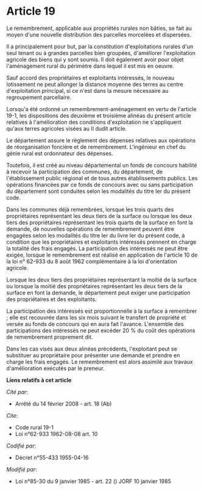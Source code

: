 # Article 19

Le remembrement, applicable aux propriétés rurales non bâties, se fait au moyen d'une nouvelle distribution des parcelles
morcelées et dispersées.

Il a principalement pour but, par la constitution d'exploitations rurales d'un seul tenant ou à grandes parcelles bien
groupées, d'améliorer l'exploitation agricole des biens qui y sont soumis. Il doit également avoir pour objet l'aménagement
rural du périmètre dans lequel il est mis en oeuvre.

Sauf accord des propriétaires et exploitants intéressés, le nouveau lotissement ne peut allonger la distance moyenne des
terres au centre d'exploitation principal, si ce n'est dans la mesure nécessaire au regroupement parcellaire.

Lorsqu'a été ordonné un remembrement-aménagement en vertu de l'article 19-1, les dispositions des deuxième et troisième
alinéas du présent article relatives à l'amélioration des conditions d'exploitation ne s'appliquent qu'aux terres agricoles
visées au II dudit article.

Le département assure le règlement des dépenses relatives aux opérations de réorganisation foncière et de remembrement.
L'ingénieur en chef du génie rural est ordonnateur des dépenses.

Toutefois, il est créé au niveau départemental un fonds de concours habilité à recevoir la participation des communes, du
département, de l'établissement public régional et de tous autres établissements publics. Les opérations financées par ce
fonds de concours avec ou sans participation du département sont conduites selon les modalités du titre Ier du présent code.

Dans les communes déjà remembrées, lorsque les trois quarts des propriétaires représentant les deux tiers de la surface ou
lorsque les deux tiers des propriétaires représentant les trois quarts de la surface en font la demande, de nouvelles
opérations de remembrement peuvent être engagées selon les modalités du titre Ier du livre Ier du présent code, à condition
que les propriétaires et exploitants intéressés prennent en charge la totalité des frais engagés. La participation des
intéressés ne peut être exigée, lorsque le remembrement est réalisé en application de l'article 10 de la loi n° 62-933 du 8
août 1962 complémentaire à la loi d'orientation agricole.

Lorsque les deux tiers des propriétaires représentant la moitié de la surface ou lorsque la moitié des propriétaires
représentant les deux tiers de la surface en font la demande, le département peut exiger une participation des propriétaires
et des exploitants.

La participation des intéressés est proportionnelle à la surface à remembrer ; elle est recouvrée dans les six mois suivant
le transfert de propriété et versée au fonds de concours qui en aura fait l'avance. L'ensemble des participations des
intéressés ne peut excéder 20 % du coût des opérations de remembrement proprement dit.

Dans les cas visés aux deux alinéas précédents, l'exploitant peut se substituer au propriétaire pour présenter une demande et
prendre en charge les frais engagés. Le remembrement est alors assimilé aux travaux d'amélioration exécutés par le preneur.

**Liens relatifs à cet article**

_Cité par_:

  - Arrêté du 14 février 2008 - art. 18 (Ab)

_Cite_:

  - Code rural 19-1
  - Loi n°62-933 1962-08-08 art. 10

_Codifié par_:

  - Décret n°55-433 1955-04-16

_Modifié par_:

  - Loi n°85-30 du 9 janvier 1985 - art. 22 () JORF 10 janvier 1985

